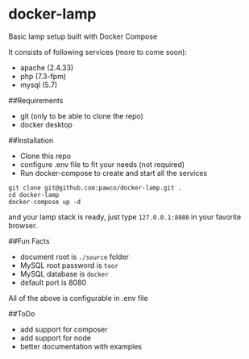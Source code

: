 # docker-lamp

Basic lamp setup built with Docker Compose

It consists of following services (more to come soon):
- apache (2.4.33)
- php (7.3-fpm)
- mysql (5.7)

##Requirements
- git (only to be able to clone the repo)
- docker desktop

##Installation
- Clone this repo
- configure .env file to fit your needs (not required)
- Run docker-compose to create and start all the services
```shell script
git clone git@github.com:pawco/docker-lamp.git .
cd docker-lamp
docker-compose up -d
```
and your lamp stack is ready, just type `127.0.0.1:8080` in your favorite browser.

##Fun Facts
- document root is `./source` folder
- MySQL root password is `toor`
- MySQL database is `docker`
- default port is 8080

All of the above is configurable in .env file

##ToDo
- add support for composer
- add support for node
- better documentation with examples


